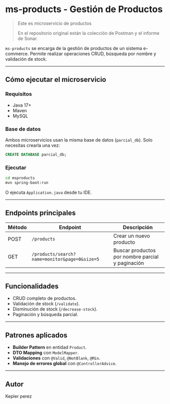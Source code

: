 # ms-products - Gestión de Productos

> Este es microservicio de productos
> 
> En el repositorio original están la colección de Postman y el informe de Sonar.


`ms-products` se encarga de la gestión de productos de un sistema e-commerce. Permite realizar operaciones CRUD, búsqueda por nombre y validación de stock.

---

## Cómo ejecutar el microservicio

### Requisitos

- Java 17+
- Maven
- MySQL

### Base de datos

Ambos microservicios usan la misma base de datos (`parcial_db`). Solo necesitas crearla una vez:

```sql
CREATE DATABASE parcial_db;
```

### Ejecutar

```bash
cd msproducts
mvn spring-boot:run
```

O ejecuta `Application.java` desde tu IDE.

---

## Endpoints principales

| Método | Endpoint                                      | Descripción                                      |
|--------|-----------------------------------------------|--------------------------------------------------|
| POST   | `/products`                                   | Crear un nuevo producto                          |
| GET    | `/products/search?name=monitor&page=0&size=5` | Buscar productos por nombre parcial y paginación |

---

## Funcionalidades

- CRUD completo de productos.
- Validación de stock (`/validate`).
- Disminución de stock (`/decrease-stock`).
- Paginación y búsqueda parcial.

---

## Patrones aplicados

- **Builder Pattern** en entidad `Product`.
- **DTO Mapping** con `ModelMapper`.
- **Validaciones** con `@Valid`, `@NotBlank`, `@Min`.
- **Manejo de errores global** con `@ControllerAdvice`.

---

## Autor

Kepler perez
